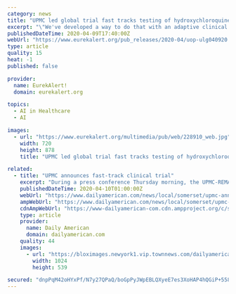 ```yaml
---
category: news
title: "UPMC led global trial fast tracks testing of hydroxychloroquine, other COVID-19 therapies"
excerpt: "\"We've developed a way to do that with an adaptive clinical trial model that relies on a type of artificial intelligence known as reinforcement learning to identify the best, evidence-backed therapy for COVID-19 much faster than using the traditional scientific approach.\" Before COVID-19 emerged, Angus and a wide range of international ..."
publishedDateTime: 2020-04-09T17:40:00Z
webUrl: "https://www.eurekalert.org/pub_releases/2020-04/uop-ulg040920.php"
type: article
quality: 15
heat: -1
published: false

provider:
  name: EurekAlert!
  domain: eurekalert.org

topics:
  - AI in Healthcare
  - AI

images:
  - url: "https://www.eurekalert.org/multimedia/pub/web/228910_web.jpg"
    width: 720
    height: 878
    title: "UPMC led global trial fast tracks testing of hydroxychloroquine, other COVID-19 therapies"

related:
  - title: "UPMC announces fast-track clinical trial"
    excerpt: "During a press conference Thursday morning, the UPMC-REMAP-COVID19 was announced to treat patients while also using artificial intelligence to analyze outcomes and determine a ... “At the same time we have to learn if the therapy works. That means we have to test those hypotheses in clinical trials.” A database of patients from researchers ..."
    publishedDateTime: 2020-04-10T01:00:00Z
    webUrl: "https://www.dailyamerican.com/news/local/somerset/upmc-announces-fast-track-clinical-trial/article_41161d24-7a92-11ea-945f-8b16d53b8af9.html"
    ampWebUrl: "https://www.dailyamerican.com/news/local/somerset/upmc-announces-fast-track-clinical-trial/article_41161d24-7a92-11ea-945f-8b16d53b8af9.amp.html"
    cdnAmpWebUrl: "https://www-dailyamerican-com.cdn.ampproject.org/c/s/www.dailyamerican.com/news/local/somerset/upmc-announces-fast-track-clinical-trial/article_41161d24-7a92-11ea-945f-8b16d53b8af9.amp.html"
    type: article
    provider:
      name: Daily American
      domain: dailyamerican.com
    quality: 44
    images:
      - url: "https://bloximages.newyork1.vip.townnews.com/dailyamerican.com/content/tncms/assets/v3/editorial/f/64/f644ff2a-7a93-11ea-8efd-3b31cca34c53/5e8f706872e75.image.jpg?resize=1024%2C539"
        width: 1024
        height: 539

secured: "dnpPqM42oHYxPf/N7y27QPaQ/boGpPyJWpEBLQXyeE7es3XoHAP4hQGiP+558CZPeEOm/OnFIxN+1YYrIgWRqO63GshAKk4nsyQtPS8wpjlOowLlK0YiWyn9yDnszf3QJTy7/JGPFIz9aukyxwZNwYrIBMg4Jb/Qman0/4SsMEX2A1I9+cqabbUozhf6u7xCqjQOg9ss6m+IHSy94YCffFM4MVbZEgQmZ9Sv5VWR0+9pojAe1LeIMWYqAo91W78hbPbRa7mNKoLdzoA9zmkQBxuk9Ez3/9YFf/uZejGg6mm0NF7vL+nAy6bzKv3o4A2V;H+HMfdXZWWsqGvRtfvIkaw=="
---
```


